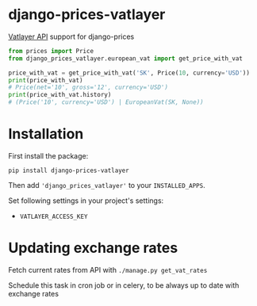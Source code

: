 # django-prices-vatlayer
[Vatlayer API](https://vatlayer.com/) support for django-prices

```python
from prices import Price
from django_prices_vatlayer.european_vat import get_price_with_vat

price_with_vat = get_price_with_vat('SK', Price(10, currency='USD'))
print(price_with_vat)
# Price(net='10', gross='12', currency='USD')
print(price_with_vat.history)
# (Price('10', currency='USD') | EuropeanVat(SK, None))
```

Installation
==============
First install the package:
```
pip install django-prices-vatlayer
```
Then add `'django_prices_vatlayer'` to your `INSTALLED_APPS`.

Set following settings in your project's settings:

 * `VATLAYER_ACCESS_KEY`


Updating exchange rates
=======================
Fetch current rates from API with `./manage.py get_vat_rates`

Schedule this task in cron job or in celery, to be always up to date with exchange rates
